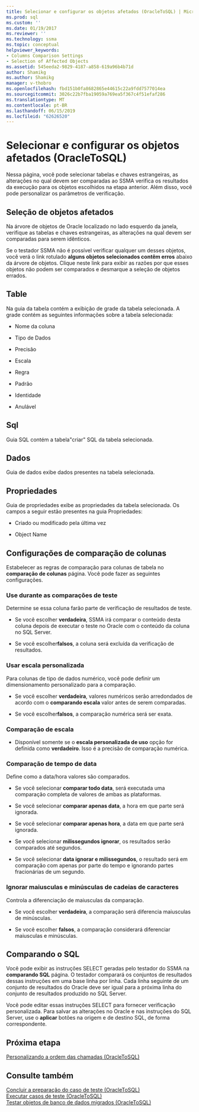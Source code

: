 ```yaml
---
title: Selecionar e configurar os objetos afetados (OracleToSQL) | Microsoft Docs
ms.prod: sql
ms.custom: ''
ms.date: 01/19/2017
ms.reviewer: ''
ms.technology: ssma
ms.topic: conceptual
helpviewer_keywords:
- Columns Comparison Settings
- Selection of Affected Objects
ms.assetid: 545eeda2-9829-4187-a858-619a96b4b71d
author: Shamikg
ms.author: Shamikg
manager: v-thobro
ms.openlocfilehash: fbd151b0fa8682865e44615c22a9fdd7577014ea
ms.sourcegitcommit: 3026c22b7fba19059a769ea5f367c4f51efaf286
ms.translationtype: MT
ms.contentlocale: pt-BR
ms.lasthandoff: 06/15/2019
ms.locfileid: "62626520"
---
```

# <a name="selecting-and-configuring-affected-objects-oracletosql"></a>Selecionar e configurar os objetos afetados (OracleToSQL)
Nessa página, você pode selecionar tabelas e chaves estrangeiras, as alterações no qual devem ser comparadas ao SSMA verifica os resultados da execução para os objetos escolhidos na etapa anterior. Além disso, você pode personalizar os parâmetros de verificação.  
  
## <a name="selection-of-affected-objects"></a>Seleção de objetos afetados  
Na árvore de objetos de Oracle localizado no lado esquerdo da janela, verifique as tabelas e chaves estrangeiras, as alterações na qual devem ser comparadas para serem idênticos.  
  
Se o testador SSMA não é possível verificar qualquer um desses objetos, você verá o link rotulado **alguns objetos selecionados contêm erros** abaixo da árvore de objetos. Clique neste link para exibir as razões por que esses objetos não podem ser comparados e desmarque a seleção de objetos errados.  
  
## <a name="table"></a>Table  
Na guia da tabela contém a exibição de grade da tabela selecionada. A grade contém as seguintes informações sobre a tabela selecionada:  
  
-   Nome da coluna  
  
-   Tipo de Dados  
  
-   Precisão  
  
-   Escala  
  
-   Regra  
  
-   Padrão  
  
-   Identidade  
  
-   Anulável  
  
## <a name="sql"></a>Sql  
Guia SQL contém a tabela"criar" SQL da tabela selecionada.  
  
## <a name="data"></a>Dados  
Guia de dados exibe dados presentes na tabela selecionada.  
  
## <a name="properties"></a>Propriedades  
Guia de propriedades exibe as propriedades da tabela selecionada. Os campos a seguir estão presentes na guia Propriedades:  
  
-   Criado ou modificado pela última vez  
  
-   Object Name  
  
## <a name="columns-comparison-settings"></a>Configurações de comparação de colunas  
Estabelecer as regras de comparação para colunas de tabela no **comparação de colunas** página. Você pode fazer as seguintes configurações.  
  
### <a name="use-during-test-comparisons"></a>Use durante as comparações de teste  
Determine se essa coluna farão parte de verificação de resultados de teste.  
  
-   Se você escolher **verdadeira**, SSMA irá comparar o conteúdo desta coluna depois de executar o teste no Oracle com o conteúdo da coluna no SQL Server. 
  
-   Se você escolher**falsos**, a coluna será excluída da verificação de resultados.  
  
### <a name="use-custom-scale"></a>Usar escala personalizada  
Para colunas de tipo de dados numérico, você pode definir um dimensionamento personalizado para a comparação.  
  
-   Se você escolher **verdadeira**, valores numéricos serão arredondados de acordo com o **comparando escala** valor antes de serem comparadas.  
  
-   Se você escolher**falsos**, a comparação numérica será ser exata.  
  
### <a name="comparing-scale"></a>Comparação de escala  
  
-   Disponível somente se o **escala personalizada de uso** opção for definida como **verdadeiro**. Isso é a precisão de comparação numérica.  
  
### <a name="date-time-comparing"></a>Comparação de tempo de data  
Define como a data/hora valores são comparados.  
  
-   Se você selecionar **comparar todo data**, será executada uma comparação completa de valores de ambas as plataformas.  
  
-   Se você selecionar **comparar apenas data**, a hora em que parte será ignorada.  
  
-   Se você selecionar **comparar apenas hora**, a data em que parte será ignorada.  
  
-   Se você selecionar **milissegundos ignorar**, os resultados serão comparados até segundos.  
  
-   Se você selecionar **data ignorar e milissegundos**, o resultado será em comparação com apenas por parte do tempo e ignorando partes fracionárias de um segundo.  
  
### <a name="ignore-strings-case"></a>Ignorar maiusculas e minúsculas de cadeias de caracteres  
Controla a diferenciação de maiusculas da comparação.  
  
-   Se você escolher **verdadeira**, a comparação será diferencia maiusculas de minúsculas.  
  
-   Se você escolher **falsos**, a comparação considerará diferenciar maiusculas e minúsculas.  
  
## <a name="comparing-sql"></a>Comparando o SQL  
Você pode exibir as instruções SELECT geradas pelo testador do SSMA na **comparando SQL** página. O testador comparará os conjuntos de resultados dessas instruções em uma base linha por linha. Cada linha seguinte de um conjunto de resultados do Oracle deve ser igual para a próxima linha do conjunto de resultados produzido no SQL Server.
  
Você pode editar essas instruções SELECT para fornecer verificação personalizada. Para salvar as alterações no Oracle e nas instruções do SQL Server, use o **aplicar** botões na origem e de destino SQL, de forma correspondente.  
  
## <a name="next-step"></a>Próxima etapa  
[Personalizando a ordem das chamadas &#40;OracleToSQL&#41;](../../ssma/oracle/customizing-calls-order-oracletosql.md)  
  
## <a name="see-also"></a>Consulte também  
[Concluir a preparação do caso de teste &#40;OracleToSQL&#41;](../../ssma/oracle/finishing-test-case-preparation-oracletosql.md)  
[Executar casos de teste &#40;OracleToSQL&#41;](../../ssma/oracle/running-test-cases-oracletosql.md)  
[Testar objetos de banco de dados migrados &#40;OracleToSQL&#41;](../../ssma/oracle/testing-migrated-database-objects-oracletosql.md)  
  
